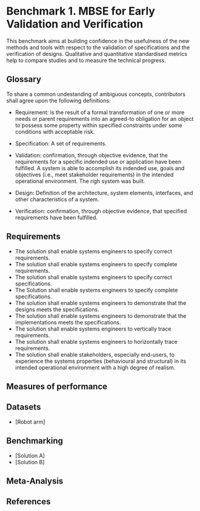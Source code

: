 # Benchmark 1. MBSE for Early Validation and Verification

This benchmark aims at building confidence in the usefulness of the new methods and tools with respect to the validation of specifications and the verification of designs. Qualitative and quantitative standardised metrics help to compare studies and to measure the technical progress.

## Glossary

To share a common undestanding of ambiguous concepts, contributors shall agree upon the following definitions:
- Requirement: is the result of a formal transformation of one or more needs or parent requirements into an agreed-to obligation for an object to possess some property within specified constraints under some conditions with acceptable risk.
- Specification: A set of requirements.



- Validation: confirmation, through objective evidence, that the requirements for a specific indended use or application have been fulfilled. A system is able to accomplish its indended use, goals and objectives (i.e., meet stakeholder requirements) in the intended operational environment. The righ system was built.
- Design: Definition of the architecture, system elements, interfaces, and other characteristics of a system.
- Verification: confirmation, through objective evidence, that specified requirements have been fulfilled. 

## Requirements

- The solution shall enable systems engineers to specify correct requirements.
- The solution shall enable systems engineers to specify complete requirements.
- The solution shall enable systems engineers to specify correct specifications.
- The Solution shall enable systems engineers to specify complete specifications.
- The solution shall enable systems engineers to demonstrate that the designs meets the specifications.
- The solution shall enable systems engineers to demonstrate that the implementations meets the specifications.
- The solution shall enable systems engineers to vertically trace requirements.
- The solution shall enable systems engineers to horizontally trace requirements.
- The solution shall enable stakeholders, especially end-users, to experience the systems properties (behavioural and structural) in its intended operational environment with a high degree of realism.

## Measures of performance

## Datasets

- [Robot arm]

## Benchmarking

- [Solution A]
- [Solution B]

## Meta-Analysis

## References

